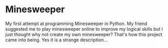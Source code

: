# Minesweeper
My first attempt at programming Minesweeper in Python. My friend suggested me to play minesweeper online to improve my logical skills but I just thought why not create my own minesweeper? That's how this project came into being. Yes it is a strange description...
